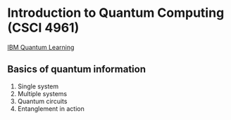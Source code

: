 # Introduction to Quantum Computing (CSCI 4961)

[IBM Quantum Learning](https://learning.quantum.ibm.com/)

## Basics of quantum information

1. Single system
2. Multiple systems
3. Quantum circuits
4. Entanglement in action
   
